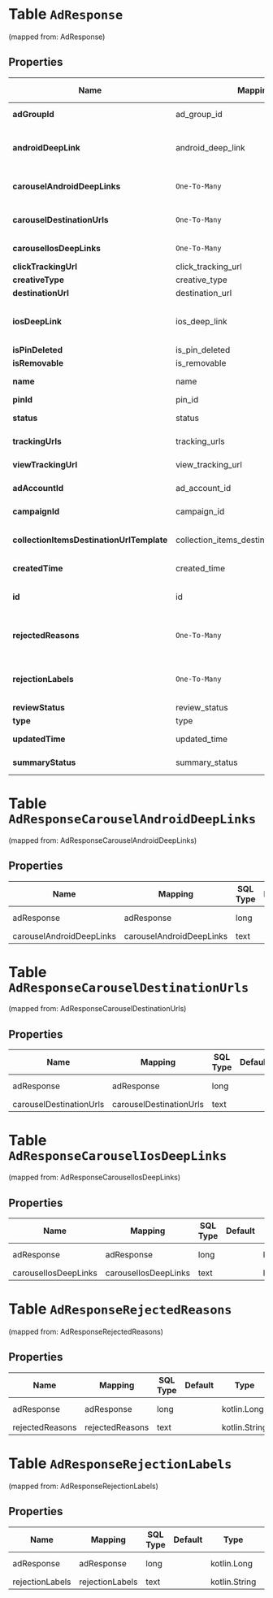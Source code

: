 
# Table `AdResponse`
(mapped from: AdResponse)

## Properties
Name | Mapping | SQL Type | Default | Type | Description | Notes
---- | ------- | -------- | ------- | ---- | ----------- | -----
**adGroupId** | ad_group_id | text |  | **kotlin.String** | ID of the ad group that contains the ad. |  [optional]
**androidDeepLink** | android_deep_link | text |  | **kotlin.String** | Deep link URL for Android devices. Not currently available. Using this field will generate an error. |  [optional]
**carouselAndroidDeepLinks** | `One-To-Many` | `----` | `----`  | **kotlin.Array&lt;kotlin.String&gt;** | Comma-separated deep links for the carousel pin on Android. |  [optional]
**carouselDestinationUrls** | `One-To-Many` | `----` | `----`  | **kotlin.Array&lt;kotlin.String&gt;** | Comma-separated destination URLs for the carousel pin to promote. |  [optional]
**carouselIosDeepLinks** | `One-To-Many` | `----` | `----`  | **kotlin.Array&lt;kotlin.String&gt;** | Comma-separated deep links for the carousel pin on iOS. |  [optional]
**clickTrackingUrl** | click_tracking_url | text |  | **kotlin.String** | Tracking url for the ad clicks. |  [optional]
**creativeType** | creative_type | text |  | [**creative_type**](#CreativeType) | Ad creative type enum |  [optional]
**destinationUrl** | destination_url | text |  | **kotlin.String** | Destination URL. |  [optional]
**iosDeepLink** | ios_deep_link | text |  | **kotlin.String** | Deep link URL for iOS devices. Not currently available. Using this field will generate an error. |  [optional]
**isPinDeleted** | is_pin_deleted | boolean |  | **kotlin.Boolean** | Is original pin deleted? |  [optional]
**isRemovable** | is_removable | boolean |  | **kotlin.Boolean** | Is pin repinnable? |  [optional]
**name** | name | text |  | **kotlin.String** | Name of the ad - 255 chars max. |  [optional]
**pinId** | pin_id | text |  | **kotlin.String** | Pin ID. |  [optional]
**status** | status | long |  | [**EntityStatus**](EntityStatus.md) |  |  [optional] [foreignkey]
**trackingUrls** | tracking_urls | long |  | [**TrackingUrls**](TrackingUrls.md) |  |  [optional] [foreignkey]
**viewTrackingUrl** | view_tracking_url | text |  | **kotlin.String** | Tracking URL for ad impressions. |  [optional]
**adAccountId** | ad_account_id | text |  | **kotlin.String** | The ID of the advertiser that this ad belongs to. |  [optional]
**campaignId** | campaign_id | text |  | **kotlin.String** | ID of the ad campaign that contains this ad. |  [optional]
**collectionItemsDestinationUrlTemplate** | collection_items_destination_url_template | text |  | **kotlin.String** | Destination URL template for all items within a collections drawer. |  [optional]
**createdTime** | created_time | int |  | **kotlin.Int** | Pin creation time. Unix timestamp in seconds. |  [optional]
**id** | id | text PRIMARY KEY |  | **kotlin.String** | The ID of this ad. |  [optional]
**rejectedReasons** | `One-To-Many` | `----` | `----`  | [**rejected_reasons**](#kotlin.Array&lt;RejectedReasons&gt;) | Enum reason why the pin was rejected. Returned if &lt;code&gt;review_status&lt;/code&gt; is \&quot;REJECTED\&quot;. |  [optional]
**rejectionLabels** | `One-To-Many` | `----` | `----`  | **kotlin.Array&lt;kotlin.String&gt;** | Text reason why the pin was rejected. Returned if &lt;code&gt;review_status&lt;/code&gt; is \&quot;REJECTED\&quot;. |  [optional]
**reviewStatus** | review_status | text |  | [**review_status**](#ReviewStatus) | Ad review status |  [optional]
**type** | type | text |  | **kotlin.String** | Always \&quot;ad\&quot;. |  [optional]
**updatedTime** | updated_time | int |  | **kotlin.Int** | Last update time. Unix timestamp in seconds. |  [optional]
**summaryStatus** | summary_status | long |  | [**PinPromotionSummaryStatus**](PinPromotionSummaryStatus.md) | Ad summary status |  [optional] [foreignkey]




# **Table `AdResponseCarouselAndroidDeepLinks`**
(mapped from: AdResponseCarouselAndroidDeepLinks)

## Properties
Name | Mapping | SQL Type | Default | Type | Description | Notes
---- | ------- | -------- | ------- | ---- | ----------- | -----
adResponse | adResponse | long | | kotlin.Long | Primary Key | *one*
carouselAndroidDeepLinks | carouselAndroidDeepLinks | text | | kotlin.String | Foreign Key | *many*



# **Table `AdResponseCarouselDestinationUrls`**
(mapped from: AdResponseCarouselDestinationUrls)

## Properties
Name | Mapping | SQL Type | Default | Type | Description | Notes
---- | ------- | -------- | ------- | ---- | ----------- | -----
adResponse | adResponse | long | | kotlin.Long | Primary Key | *one*
carouselDestinationUrls | carouselDestinationUrls | text | | kotlin.String | Foreign Key | *many*



# **Table `AdResponseCarouselIosDeepLinks`**
(mapped from: AdResponseCarouselIosDeepLinks)

## Properties
Name | Mapping | SQL Type | Default | Type | Description | Notes
---- | ------- | -------- | ------- | ---- | ----------- | -----
adResponse | adResponse | long | | kotlin.Long | Primary Key | *one*
carouselIosDeepLinks | carouselIosDeepLinks | text | | kotlin.String | Foreign Key | *many*



















# **Table `AdResponseRejectedReasons`**
(mapped from: AdResponseRejectedReasons)

## Properties
Name | Mapping | SQL Type | Default | Type | Description | Notes
---- | ------- | -------- | ------- | ---- | ----------- | -----
adResponse | adResponse | long | | kotlin.Long | Primary Key | *one*
rejectedReasons | rejectedReasons | text | | kotlin.String | Foreign Key | *many*



# **Table `AdResponseRejectionLabels`**
(mapped from: AdResponseRejectionLabels)

## Properties
Name | Mapping | SQL Type | Default | Type | Description | Notes
---- | ------- | -------- | ------- | ---- | ----------- | -----
adResponse | adResponse | long | | kotlin.Long | Primary Key | *one*
rejectionLabels | rejectionLabels | text | | kotlin.String | Foreign Key | *many*







